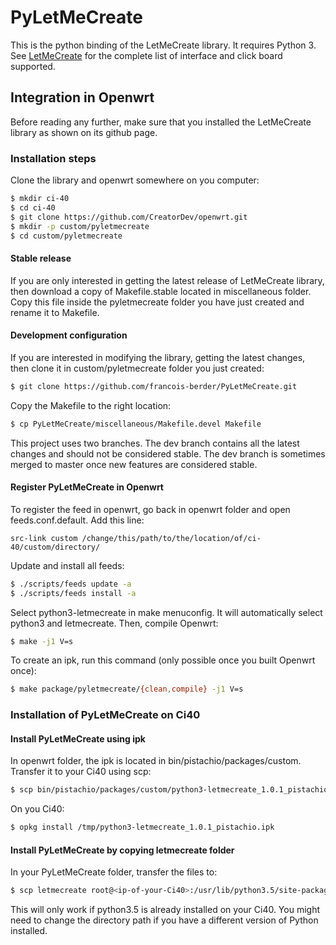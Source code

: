 # PyLetMeCreate

This is the python binding of the LetMeCreate library. It requires Python 3. See [LetMeCreate](https://github.com/francois-berder/LetMeCreate) for the complete list of interface and click board supported.

## Integration in Openwrt

Before reading any further, make sure that you installed the LetMeCreate library as shown on its github page.


### Installation steps

Clone the library and openwrt somewhere on you computer:

```sh
$ mkdir ci-40
$ cd ci-40
$ git clone https://github.com/CreatorDev/openwrt.git
$ mkdir -p custom/pyletmecreate
$ cd custom/pyletmecreate
```
#### Stable release

If you are only interested in getting the latest release of LetMeCreate library, then download a copy of Makefile.stable located in miscellaneous folder. Copy this file inside the pyletmecreate folder you have just created and rename it to Makefile.

#### Development configuration

If you are interested in modifying the library, getting the latest changes, then clone it in custom/pyletmecreate folder you just created:

```sh
$ git clone https://github.com/francois-berder/PyLetMeCreate.git
```

Copy the Makefile to the right location:
```sh
$ cp PyLetMeCreate/miscellaneous/Makefile.devel Makefile
```

This project uses two branches. The dev branch contains all the latest changes and should not be considered stable. The dev branch is sometimes merged to master once new features are considered stable.

#### Register PyLetMeCreate in Openwrt

To register the feed in openwrt, go back in openwrt folder and open feeds.conf.default.
Add this line:
```
src-link custom /change/this/path/to/the/location/of/ci-40/custom/directory/
```

Update and install all feeds:
```sh
$ ./scripts/feeds update -a
$ ./scripts/feeds install -a
```
Select python3-letmecreate in make menuconfig. It will automatically select python3 and letmecreate. Then, compile Openwrt:

```sh
$ make -j1 V=s
```
To create an ipk, run this command (only possible once you built Openwrt once):

```sh
$ make package/pyletmecreate/{clean,compile} -j1 V=s
```

### Installation of PyLetMeCreate on Ci40

#### Install PyLetMeCreate using ipk

In openwrt folder, the ipk is located in bin/pistachio/packages/custom. Transfer it to your Ci40 using scp:
```sh
$ scp bin/pistachio/packages/custom/python3-letmecreate_1.0.1_pistachio.ipk root@<ip-of-your-ci40>:/tmp
```

On you Ci40:
```sh
$ opkg install /tmp/python3-letmecreate_1.0.1_pistachio.ipk
```

#### Install PyLetMeCreate by copying letmecreate folder


In your PyLetMeCreate folder, transfer the files to:
```sh
$ scp letmecreate root@<ip-of-your-Ci40>:/usr/lib/python3.5/site-packages
```

This will only work if python3.5 is already installed on your Ci40. You might need to change the directory path if you have a different version of Python installed.

